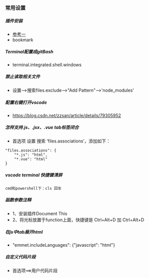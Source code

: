 ### 常用设置

##### 插件安装
- [参考一](https://blog.csdn.net/shenxianhui1995/article/details/81604818)
- bookmark

##### Terminal配置成gitBash 
- terminal.integrated.shell.windows
##### 禁止读取相关文件
- 设置-->搜索files.exclude-->"Add Pattern"-->'node_modules'
##### 配置右键打开vscode
- https://blog.csdn.net/zzsan/article/details/79305952
##### 怎样支持.js、.jsx、.vue tab标签闭合
- 首选项 设置 搜索 ‘files.associations’，添加如下：
```
"files.associations": {
    "*.js": "html",
    "*.vue": "html"
}
```
##### vscode terminal 快捷键清屏
```
cmd和powershell下：cls 回车
```
##### 函数参数注释
- 1、安装插件Document This 
- 2、将光标放置于function上面，快捷键是 Ctrl+Alt+D 加 Ctrl+Alt+D
##### 在js中tab展开html
- "emmet.includeLanguages": {"javascript": "html"}
##### 自定义代码片段
- 首选项==>用户代码片段
